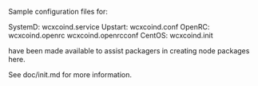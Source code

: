 Sample configuration files for:

SystemD: wcxcoind.service
Upstart: wcxcoind.conf
OpenRC:  wcxcoind.openrc
         wcxcoind.openrcconf
CentOS:  wcxcoind.init

have been made available to assist packagers in creating node packages here.

See doc/init.md for more information.

